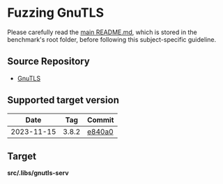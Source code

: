 # Fuzzing GnuTLS

Please carefully read the [main README.md](../../../README.md), which is stored in the benchmark's root folder, before following this subject-specific guideline.

## Source Repository

- [GnuTLS](https://github.com/gnutls/gnutls)

## Supported target version

| Date       | Tag    | Commit     |
| ---------- | ------ | ---------- |
| 2023-11-15 | 3.8.2 | [e840a0](https://github.com/gnutls/gnutls/tree/3.8.2) |

## Target

**src/.libs/gnutls-serv**